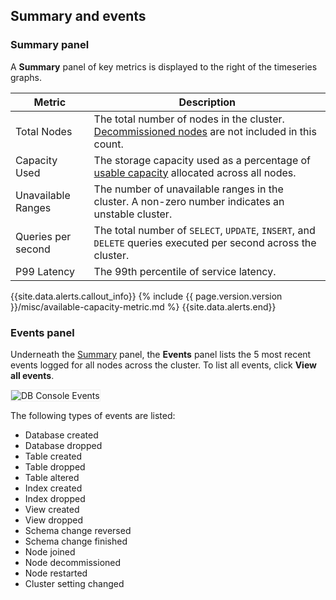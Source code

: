 ## Summary and events

### Summary panel

A **Summary** panel of key metrics is displayed to the right of the timeseries graphs.

Metric | Description
--------|----
Total Nodes | The total number of nodes in the cluster. [Decommissioned nodes](remove-nodes.html) are not included in this count.
Capacity Used | The storage capacity used as a percentage of [usable capacity](ui-cluster-overview-page.html#capacity-metrics) allocated across all nodes.
Unavailable Ranges | The number of unavailable ranges in the cluster. A non-zero number indicates an unstable cluster.
Queries per second | The total number of `SELECT`, `UPDATE`, `INSERT`, and `DELETE` queries executed per second across the cluster.
P99 Latency | The 99th percentile of service latency.

{{site.data.alerts.callout_info}}
{% include {{ page.version.version }}/misc/available-capacity-metric.md %}
{{site.data.alerts.end}}

### Events panel

Underneath the [Summary](#summary-panel) panel, the **Events** panel lists the 5 most recent events logged for all nodes across the cluster. To list all events, click **View all events**.

<img src="{{ 'images/v21.1/ui_events.png' | relative_url }}" alt="DB Console Events" style="border:1px solid #eee;max-width:40%" />

The following types of events are listed:

- Database created
- Database dropped
- Table created
- Table dropped
- Table altered
- Index created
- Index dropped
- View created
- View dropped
- Schema change reversed
- Schema change finished
- Node joined
- Node decommissioned
- Node restarted
- Cluster setting changed